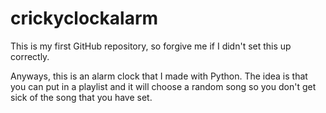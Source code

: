 # crickyclockalarm

This is my first GitHub repository, so forgive me if I didn't set this up correctly.

Anyways, this is an alarm clock that I made with Python. The idea is that you can put in a playlist and it will choose a random song so you don't get sick of the song that you have set.
